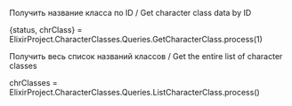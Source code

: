 Получить название класса по ID / Get character class data by ID

{status, chrClass} = ElixirProject.CharacterClasses.Queries.GetCharacterClass.process(1)



Получить весь список названий классов / Get the entire list of character classes

chrClasses = ElixirProject.CharacterClasses.Queries.ListCharacterClass.process()